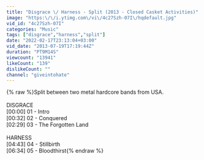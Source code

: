 ```yaml
---
title: "Disgrace \/ Harness - Split (2013 - Closed Casket Activities)"
image: "https:\/\/i.ytimg.com\/vi\/4c27Szh-07I\/hqdefault.jpg"
vid_id: "4c27Szh-07I"
categories: "Music"
tags: ["disgrace","harness","split"]
date: "2022-02-17T23:13:04+03:00"
vid_date: "2013-07-19T17:19:44Z"
duration: "PT9M14S"
viewcount: "13941"
likeCount: "139"
dislikeCount: ""
channel: "giveintohate"
---
```

{% raw %}Split between two metal hardcore bands from USA.<br /><br />DISGRACE<br />[00:00]  01 - Intro<br />[00:32]  02 - Conquered<br />[02:29]  03 - The Forgotten Land<br /><br />HARNESS<br />[04:43]  04 - Stillbirth<br />[06:34]  05 - Bloodthirst{% endraw %}
